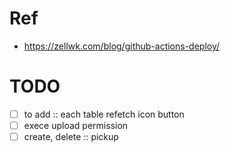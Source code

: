 # Ref
- https://zellwk.com/blog/github-actions-deploy/

# TODO
- [ ] to add :: each table refetch icon button
- [ ] exece upload permission
- [ ] create, delete :: pickup
